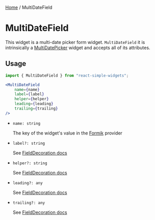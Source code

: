 [Home](../../../README.md) / MultiDateField

# MultiDateField

This widget is a multi-date picker form widget. `MultiDateField` it is intrinsically a [MultiDatePicker](../multi-date-picker/multi-date-picker-usage.md) widget and accepts all of its attributes.

## Usage

```jsx
import { MultiDateField } from "react-simple-widgets";

<MultiDateField
    name={name}
    label={label}
    helper={helper}
    leading={leading}
    trailing={trailing}
/>
```

- `name: string`

  The key of the widget's value in the [Formik](https://jaredpalmer.com/formik/) provider

- `label?: string`

    See [FieldDecoration docs](../field-decoration/field-decoration-usage.md)

- `helper?: string`

    See [FieldDecoration docs](../field-decoration/field-decoration-usage.md)

- `leading?: any`

    See [FieldDecoration docs](../field-decoration/field-decoration-usage.md)

- `trailing?: any`

    See [FieldDecoration docs](../field-decoration/field-decoration-usage.md)
